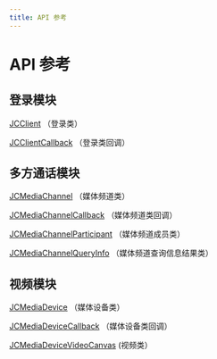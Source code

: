 ```yaml
---
title: API 参考
---
```

# API 参考

## 登录模块

[JCClient](https://developer.juphoon.com/portal/reference/V2.1/android/com/juphoon/cloud/JCClient.html)
（登录类）

[JCClientCallback](https://developer.juphoon.com/portal/reference/V2.1/android/com/juphoon/cloud/JCClientCallback.html)
（登录类回调）

## 多方通话模块

[JCMediaChannel](https://developer.juphoon.com/portal/reference/V2.1/android/com/juphoon/cloud/JCMediaChannel.html)
（媒体频道类）

[JCMediaChannelCallback](https://developer.juphoon.com/portal/reference/V2.1/android/com/juphoon/cloud/JCMediaChannelCallback.html)
（媒体频道类回调）

[JCMediaChannelParticipant](https://developer.juphoon.com/portal/reference/V2.1/android/com/juphoon/cloud/JCMediaChannelParticipant.html)
（媒体频道成员类）

[JCMediaChannelQueryInfo](https://developer.juphoon.com/portal/reference/V2.1/android/com/juphoon/cloud/JCMediaChannelQueryInfo.html)
（媒体频道查询信息结果类）

## 视频模块

[JCMediaDevice](https://developer.juphoon.com/portal/reference/V2.1/android/com/juphoon/cloud/JCMediaDevice.html)
（媒体设备类）

[JCMediaDeviceCallback](https://developer.juphoon.com/portal/reference/V2.1/android/com/juphoon/cloud/JCMediaDeviceCallback.html)
（媒体设备类回调）

[JCMediaDeviceVideoCanvas](https://developer.juphoon.com/portal/reference/V2.1/android/com/juphoon/cloud/JCMediaDeviceVideoCanvas.html)
(视频类）
